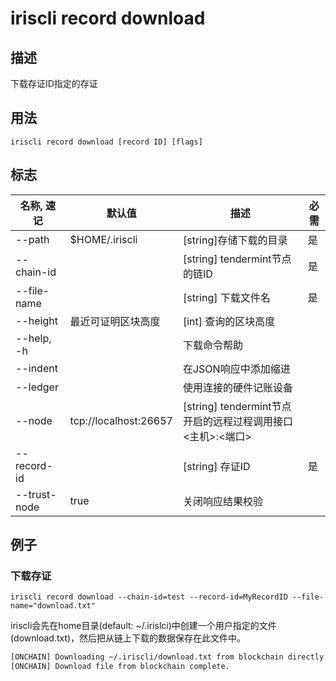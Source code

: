 # iriscli record download

## 描述

下载存证ID指定的存证

## 用法

```
iriscli record download [record ID] [flags]
```

## 标志

| 名称, 速记 | 默认值                    | 描述                                                             | 必需      |
| --------------- | -------------------------- | --------------------------------------------------------- | -------- |
| --path            |     $HOME/.iriscli          | [string]存储下载的目录                             | 是     |
| --chain-id      |                            | [string] tendermint节点的链ID                              | 是       |
| --file-name     |                            | [string] 下载文件名                                        | 是       |
| --height        | 最近可证明区块高度           | [int] 查询的区块高度                                       |          |
| --help, -h      |                            | 下载命令帮助                                               |          |
| --indent        |                            | 在JSON响应中添加缩进                                       |          |
| --ledger        |                            | 使用连接的硬件记账设备                                      |          |
| --node          | tcp://localhost:26657      | [string] tendermint节点开启的远程过程调用接口\<主机>:\<端口> |          |
| --record-id     |                            | [string] 存证ID                                            | 是       |
| --trust-node    | true                       | 关闭响应结果校验                                            |          |

## 例子

### 下载存证

```shell
iriscli record download --chain-id=test --record-id=MyRecordID --file-name="download.txt"
```

iriscli会先在home目录(default: ~/.irislci)中创建一个用户指定的文件(download.txt)，然后把从链上下载的数据保存在此文件中。

```txt
[ONCHAIN] Downloading ~/.iriscli/download.txt from blockchain directly...
[ONCHAIN] Download file from blockchain complete.
```

